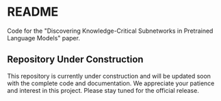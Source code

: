 # README
Code for the "Discovering Knowledge-Critical Subnetworks in Pretrained Language Models" paper.

## Repository Under Construction
This repository is currently under construction and will be updated soon with the complete code and documentation. We appreciate your patience and interest in this project. Please stay tuned for the official release.
